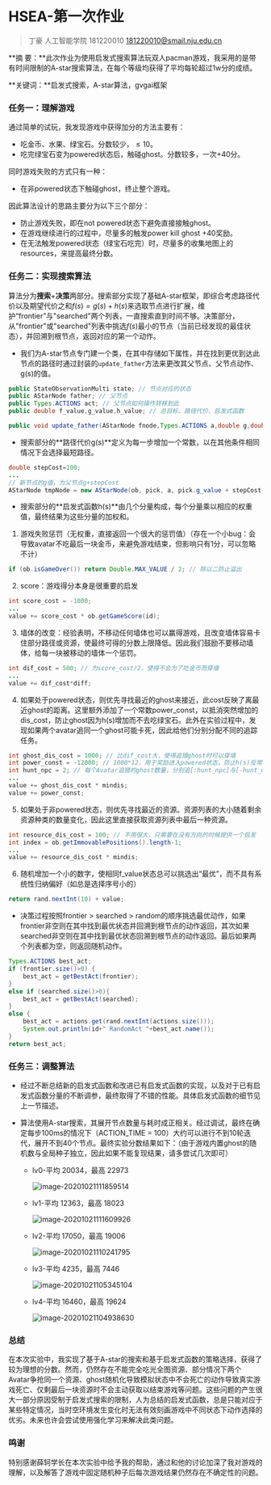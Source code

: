 # HSEA-第一次作业

> 丁豪  人工智能学院  181220010
> 181220010@smail.nju.edu.cn

**摘    要：**此次作业为使用启发式搜索算法玩双人pacman游戏，我采用的是带有时间限制的A-star搜索算法，在每个等级均获得了平均每轮超过1w分的成绩。

**关键词：**启发式搜索，A-star算法，gvgai框架

### 任务一：理解游戏

通过简单的试玩，我发现游戏中获得加分的方法主要有：

- 吃金币、水果、绿宝石。分数较少，$\le10$。
- 吃完绿宝石变为powered状态后，触碰ghost。分数较多，一次+40分。

同时游戏失败的方式只有一种：

- 在非powered状态下触碰ghost，终止整个游戏。

因此算法设计的思路主要分为以下三个部分：

- 防止游戏失败，即在not powered状态下避免直接接触ghost。
- 在游戏继续进行的过程中，尽量多的触发power kill ghost +40奖励。
- 在无法触发powered状态（绿宝石吃完）时，尽量多的收集地图上的resources，来提高最终分数。

### 任务二：实现搜索算法

​	算法分为**搜索**+**决策**两部分。搜索部分实现了基础A-star框架，即综合考虑路径代价以及期望代价之和$f(s)=g(s)+h(s)$来选取节点进行扩展，维护“frontier”与"searched"两个列表，一直搜索直到时间不够。决策部分，从"frontier"或"searched"列表中挑选$f(s)$最小的节点（当前已经发现的最佳状态），并回溯到根节点，返回对应的第一个动作。

- 我们为A-star节点专门建一个类，在其中存储如下属性，并在找到更优到达此节点的路径时通过封装的`update_father`方法来更改其父节点、父节点动作、g(s)的值。

```java
public StateObservationMulti state; // 节点对应的状态
public AStarNode father; // 父节点
public Types.ACTIONS act; // 父节点如何操作转移到此
public double f_value,g_value,h_value; // 总目标、路径代价、启发式函数

public void update_father(AStarNode fnode,Types.ACTIONS a,double g,double h)
```

- 搜索部分的**路径代价g(s)**定义为每一步增加一个常数，以在其他条件相同情况下会选择最短路径。

```java
double stepCost=100;
...
// 新节点的g值，为父节点g+stepCost
AStarNode tmpNode = new AStarNode(ob, pick, a, pick.g_value + stepCost, h(ob));
```

- 搜索部分的**启发式函数h(s)**由几个分量构成，每个分量乘以相应的权重值，最终结果为这些分量的加权和。

1. 游戏失败惩罚（无权重，直接返回一个很大的惩罚值）（存在一个小bug：会导致avatar不吃最后一块金币，来避免游戏结束，但影响只有1分，可以忽略不计）

```java
if (ob.isGameOver()) return Double.MAX_VALUE / 2; // 除以二防止溢出
```

2. score：游戏得分本身是很重要的启发

```java
int score_cost = -1000;
...
value += score_cost * ob.getGameScore(id);
```

3. 墙体的改变：经验表明，不移动任何墙体也可以赢得游戏，且改变墙体容易卡住部分路径或资源，使最终可得的分数上限降低。因此我们鼓励不要移动墙体，给每一块被移动的墙体一个惩罚。

```java
int dif_cost = 500; // 为score_cost/2，使得不会为了吃金币而穿墙
...
value += dif_cost*diff;
```

4. 如果处于powered状态，则优先寻找最近的ghost来接近，此cost反映了离最近ghost的距离。这里额外添加了一个常数power_const，以抵消突然增加的dis_cost，防止ghost因为h(s)增加而不去吃绿宝石。此外在实验过程中，发现如果两个avatar追同一个ghost可能卡死，因此给他们分别分配不同的追踪任务。

```java
int ghost_dis_cost = 1000; // 比dif_cost大，使得追猎ghost时可以穿墙
int power_const = -12000; // 1000*12，用于奖励进入powered状态，防止h(s)反常上升
int hunt_npc = 2; // 每个Avatar追猎的ghost数量，分别追[:hunt_npc]与[-hunt_npc:]，防止抢夺同一个ghost导致死锁
...
value += ghost_dis_cost * mindis;
value += power_const;
```

5. 如果处于非powered状态，则优先寻找最近的资源。资源列表的大小随着剩余资源种类的数量变化，因此这里直接获取资源列表中最后一种资源。

```java
int resource_dis_cost = 100; // 不用很大，只需要在没有方向的时候提供一个启发
int index = ob.getImmovablePositions().length-1;
...
value += resource_dis_cost * mindis;
```

6. 随机增加一个小的数字，使相同f_value状态总可以挑选出“最优”，而不具有系统性归纳偏好（如总是选择序号小的）

```java
return rand.nextInt(10) + value;
```

- 决策过程按照frontier > searched > random的顺序挑选最优动作，如果frontier非空则在其中找到最优状态并回溯到根节点的动作返回，其次如果searched非空则在其中找到最优状态回溯到根节点的动作返回。最后如果两个列表都为空，则返回随机动作。

```java
Types.ACTIONS best_act;
if (frontier.size()>0) {
	best_act = getBestAct(frontier);
}
else if (searched.size()>0){
	best_act = getBestAct(searched);
}
else {
	best_act = actions.get(rand.nextInt(actions.size()));
	System.out.println(id+" RandomAct "+best_act.name());
}
return best_act;
```



### 任务三：调整算法

- 经过不断总结新的启发式函数和改进已有启发式函数的实现，以及对于已有启发式函数分量的不断调参，最终取得了不错的性能。具体启发式函数的细节见上一节描述。

- 算法使用A-star搜索，其展开节点数量与耗时成正相关。经过调试，最终在确定每步100ms的情况下（ACTION_TIME = 100）大约可以进行不到10轮迭代，展开不到40个节点。最终实验分数结果如下：（由于游戏内置ghost的随机数与全局种子独立，因此如果不能复现结果，请多尝试几次即可）

  - lv0-平均 20034，最高 22973

    ![image-20201021111859514](C:\Users\dingh\Desktop\HESA_assignment1\figures\image-20201021111859514.png)

  - lv1-平均 12363，最高 18023

    ![image-20201021111609926](C:\Users\dingh\Desktop\HESA_assignment1\figures\image-20201021111609926.png)

  - lv2-平均 17050，最高 19006

    ![image-20201021110241795](C:\Users\dingh\Desktop\HESA_assignment1\figures\image-20201021110241795.png)

  - lv3-平均 4235，最高 7446

    ![image-20201021105345104](C:\Users\dingh\Desktop\HESA_assignment1\figures\image-20201021105345104.png)

  - lv4-平均 16460，最高 19624

    ![image-20201021104938630](C:\Users\dingh\Desktop\HESA_assignment1\figures\image-20201021104938630.png)



### 总结

​	在本次实验中，我实现了基于A-star的搜索和基于启发式函数的策略选择，获得了较为理想的分数。然而，仍然存在不能完全吃光全图资源、部分情况下两个Avatar争抢同一个资源、ghost随机化导致模拟状态中不会死亡的动作导致真实游戏死亡、仅剩最后一块资源时不会主动获取以结束游戏等问题。这些问题的产生很大一部分原因受制于启发式搜索的限制，人为总结的启发式函数，总是只能对应于某些特定情况，当时空环境发生变化时无法有效刻画游戏中不同状态下动作选择的优劣。未来也许会尝试使用强化学习来解决此类问题。



### 鸣谢

​	特别感谢薛轲学长在本次实验中给予我的帮助，通过和他的讨论加深了我对游戏的理解，以及解答了游戏中固定随机种子后每次游戏结果仍然存在不确定性的问题。